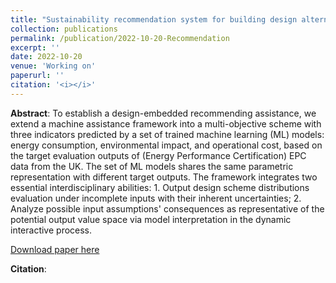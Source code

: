 ```yaml
---
title: "Sustainability recommendation system for building design alternatives under multi-objective scenarios"
collection: publications
permalink: /publication/2022-10-20-Recommendation
excerpt: ''
date: 2022-10-20
venue: 'Working on'
paperurl: ''
citation: '<i></i>'
---
```


**Abstract**: 
To establish a design-embedded recommending assistance, we extend a machine assistance framework into a multi-objective scheme with three indicators predicted by a set of trained machine learning (ML) models: energy consumption, environmental impact, and operational cost, based on the target evaluation outputs of (Energy Performance Certification) EPC data from the UK. The set of ML models shares the same parametric representation with different target outputs. The framework integrates two essential interdisciplinary abilities: 1. Output design scheme distributions evaluation under incomplete inputs with their inherent uncertainties; 2. Analyze possible input assumptions' consequences as representative of the potential output value space via model interpretation in the dynamic interactive process. 

[Download paper here]()

**Citation**:<i></i>
